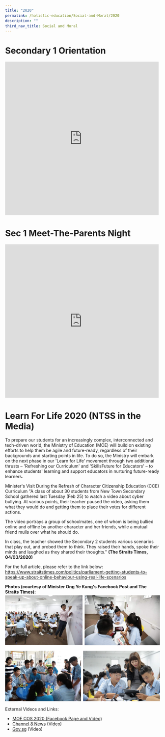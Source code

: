 ```yaml
---
title: "2020"
permalink: /holistic-education/Social-and-Moral/2020
description: ""
third_nav_title: Social and Moral
---
```

# Secondary 1 Orientation

<iframe src="https://docs.google.com/presentation/d/e/2PACX-1vTYu5uuyWnK8zleSzokJU2uqcRHFHIOtyKhbkgxDvPfp4eJsw11cE0F8Gy9TzzISpEefK8Jxql_8kcM/embed?start=true&amp;loop=true&amp;delayms=3000" frameborder="0" width="500" height="500" allowfullscreen="true"></iframe>

# Sec 1 Meet-The-Parents Night
<iframe allowfullscreen="true" height="500" width="500" frameborder="0" src="https://docs.google.com/presentation/d/e/2PACX-1vSMg2Fr7SBF7olAiC53AKBr0tMNZQigHBgDhkNX4B8oh2kz-PH9IUBgkf84Y8drKdSaFaKeda-nYy5L/embed?start=true&amp;loop=true&amp;delayms=3000"></iframe>

# Learn For Life 2020 (NTSS in the Media)

To prepare our students for an increasingly complex, interconnected and tech-driven world, the Ministry of Education (MOE) will build on existing efforts to help them be agile and future-ready, regardless of their backgrounds and starting points in life. To do so, the Ministry will embark on the next phase in our 'Learn for Life' movement through two additional thrusts – 'Refreshing our Curriculum' and 'SkillsFuture for Educators' – to enhance students' learning and support educators in nurturing future-ready learners.

Minister's Visit During the Refresh of Character Citizenship Education (CCE) Curriculum
"A class of about 30 students from New Town Secondary School gathered last Tuesday (Feb 25) to watch a video about cyber bullying. At various points, their teacher paused the video, asking them what they would do and getting them to place their votes for different actions.

The video portrays a group of schoolmates, one of whom is being bullied online and offline by another character and her friends, while a mutual friend mulls over what he should do.

In class, the teacher showed the Secondary 2 students various scenarios that play out, and probed them to think. They raised their hands, spoke their minds and laughed as they shared their thoughts."  **(The Straits Times, 04/03/2020)**

For the full article, please refer to the link below: 
https://www.straitstimes.com/politics/parliament-getting-students-to-speak-up-about-online-behaviour-using-real-life-scenarios

**Photos (courtesy of Minister Ong Ye Kung's Facebook Post and The Straits Times):**
![](/images/Learn%20for%20life%202020.png)

External Videos and Links: 

* [MOE COS 2020 (Facebook Page and Video)](https://www.facebook.com/moesingapore/videos/339707863631427/)
* [Channel 8 News](https://www.youtube.com/watch?v=IdutRX_gv2A&amp;feature=youtu.be) (Video)
* [Gov.sg](https://www.youtube.com/watch?v=WvK3FB8YwHE) (Video)